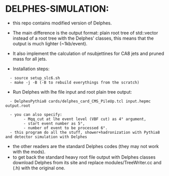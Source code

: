 DELPHES-SIMULATION:
====================

  * this repo contains modified version of Delphes.
  * The main difference is the output format: plain root tree of std::vector<float> instead of a root tree with the Delphes' classes, this means that the output is much lighter (~1kb/event). 
  * It also implement the calculation of nsubjettines for CA8 jets and pruned mass for all jets.


  * Installation steps:
```
  - source setup_slc6.sh
  - make -j -B (-B to rebuild everythings from the scratch)

```

  * Run Delphes with lhe file input and root plain tree output:
```
  - DelphesPythia8 cards/delphes_card_CMS_PileUp.tcl input.hepmc output.root

  - you can also specify: 
        - Mqq_cut at lhe event level (VBF cut) as 4° argument,
        - start event number as 5°,
        - number of event to be processed 6°.
  - this program do all the stuff, shower+hadronization with Pythia8 and detector simulation with Delphes
```
  
  * the other readers are the standard Delphes codes (they may not work with the mods).
  * to get back the standard heavy root file output with Delphes classes download Delphes from its site and replace modules/TreeWriter.cc and (.h) with the original one.
      
